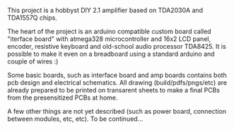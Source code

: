 This project is a hobbyst DIY 2.1 amplifier based on TDA2030A and TDA1557Q chips.

The heart of the project is an arduino compatible custom board called "iterface board" 
with atmega328 microcontroller and 16x2 LCD panel, encoder, resistive keyboard and old-school 
audio processor TDA8425.
It is possible to make it even on a breadboard using a standard arduino and couple of wires :)

Some basic boards, such as interface board and amp boards contains both pcb design and electrical schematics.
All drawing (build/pdfs/pngs/etc) are already prepared to be printed on transarent sheets to make a final PCBs 
from the presensitized PCBs at home.

A few other things are not yet described (such as power board, connection between modules, etc, etc).
To be continued...